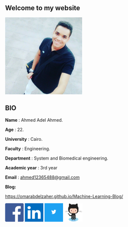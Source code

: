 ## Welcome to my website



<img src="dola.jpg" width="250" height="250" />

## BIO
**Name** : Ahmed Adel Ahmed.

**Age** : 22.

**University** : Cairo.

**Faculty** : Engineering.

**Department** : System and Biomedical engineering.

**Academic year** : 3rd year

**Email** : ahmed12365488@gmail.com

**Blog:**

https://omarabdelzaher.github.io/Machine-Learning-Blog/

[<img src="faf.png" width="60" height="60" />](https://www.facebook.com/ahmed.hasen.127)    [<img src="linkedin.png" width="60" height="60" />](https://www.linkedin.com/in/ahmed-adel-690816155/)    [<img src="twitter.png" width="60" height="60" />](https://twitter.com/DoLa00347244)  [<img src="github.png" width="60" height="60" />](https://github.com/AAA2021)
